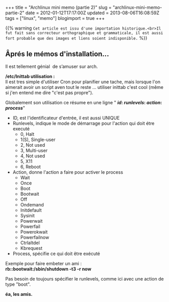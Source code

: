 +++
title = "Archlinux mini memo (partie 2)"
slug = "archlinux-mini-memo-partie-2"
date = 2012-01-12T17:17:00Z
updated = 2013-08-06T16:08:59Z
tags = ["linux", "memo"]
blogimport = true
+++

{{% warning `Cet article est issu d'une importation historique.<br>Il fut fait sans correcteur orthographique et grammaticale, il est aussi fort probable que des images et liens soient indisponible.` %}}

## Âprés le mémos d'installation...

Il est tellement génial  de s’amuser sur arch.

**/etc/Inittab utilisation :**   
Il est tres simple d'utiliser Cron pour planifier une tache, mais lorsque l'on aimerait avoir un script aven tout le reste ... utiliser inittab c'est cool (même si j'en entend me dire "c'est pas propre").

Globalement son utilisation ce résume en une ligne " **_id_: _runlevels_: _action_: _process_**"

- ID, est l'identificateur d'entrée, il est aussi UNIQUE
- Runlevels, indique le mode de démarrage pour l'action qui doit étre executé
  - 0, Halt
  - 1(S), Single-user
  - 2, Not used
  - 3, Multi-user
  - 4, Not used
  - 5, X11
  - 6, Reboot
- Action, donne l'action a faire pour activer le process
  - Wait
  - Once
  - Boot
  - Bootwait
  - Off
  - Ondemand
  - Initdefault
  - Sysinit
  - Powerwait
  - Powerfail
  - Powerokwait
  - Powerfailnow
  - Ctrlaltdel
  - Kbrequest
- Process, spécifie ce qui doit être exécuté

Exemple pour faire embeter un ami :   
**rb::bootwait:/sbin/shutdown -t3 -r now**

Pas besoin de toujours spécifier le runlevels, comme ici avec une action de type "boot".

**éa, les amis.**
